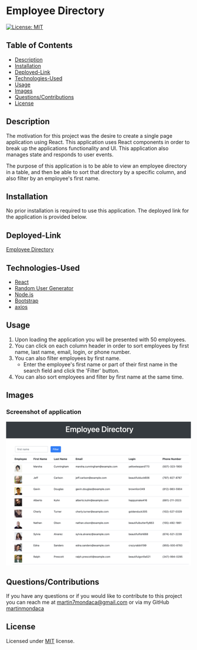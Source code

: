 # Employee Directory

[![License: MIT](https://img.shields.io/badge/License-MIT-yellow.svg)](https://opensource.org/licenses/MIT)

  ## Table of Contents

  * [Description](#description)
  * [Installation](#installation)  
  * [Deployed-Link](#deployed-link)
  * [Technologies-Used](#technologies-used)
  * [Usage](#usage)
  * [Images](#images)
  * [Questions/Contributions](#questions/contributions)
  * [License](#license)

  ## Description

  The motivation for this project was the desire to create a single page application using React. This application uses React components in order to break up the applications functionality and UI. This application also manages state and responds to user events. 
  
  The purpose of this application is to be able to view an employee directory in a table, and then be able to sort that directory by a specific column, and also filter by an employee's first name.

  ## Installation

  No prior installation is required to use this application. The deployed link for the application is provided below.

 
  ## Deployed-Link

  [Employee Directory](https://martinmondaca.github.io/Employee_Directory/)
  
## Technologies-Used

  * [React](https://reactjs.org/)
  * [Random User Generator](https://randomuser.me/)
  * [Node.js](https://nodejs.org/en/)
  * [Bootstrap](https://getbootstrap.com/)
  * [axios](https://www.npmjs.com/package/axios)

  ## Usage
  
1. Upon loading the application you will be presented with 50 employees.
1. You can click on each column header in order to sort employees by first name, last name, email, login, or phone number.
1. You can also filter employees by first name.
    * Enter the employee's first name or part of their first name in the search field and click the 'Filter' button.
1. You can also sort employees and filter by first name at the same time.

  ## Images

### Screenshot of application

  ![Application screenshot](public/img/app_screenshot.png)

  ## Questions/Contributions

  If you have any questions or if you would like to contribute to this project you can reach me at martin7mondaca@gmail.com or via my GitHub [martinmondaca](https://github.com/martinmondaca)

  ## License

  Licensed under [MIT](https://choosealicense.com/licenses/mit/) license.